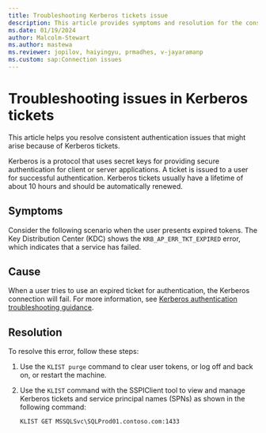```yaml
---
title: Troubleshooting Kerberos tickets issue 
description: This article provides symptoms and resolution for the consistent authentication specific issue related to Kerberos tickets.
ms.date: 01/19/2024
author: Malcolm-Stewart
ms.author: mastewa
ms.reviewer: jopilov, haiyingyu, prmadhes, v-jayaramanp
ms.custom: sap:Connection issues
---
```


# Troubleshooting issues in Kerberos tickets

This article helps you resolve consistent authentication issues that might arise because of Kerberos tickets.

Kerberos is a protocol that uses secret keys for providing secure authentication for client or server applications. A ticket is issued to a user for successful authentication. Kerberos tickets usually have a lifetime of about 10 hours and should be automatically renewed.

## Symptoms

Consider the following scenario when the user presents expired tokens. The Key Distribution Center (KDC) shows the `KRB_AP_ERR_TKT_EXPIRED` error, which indicates that a service has failed.

## Cause

When a user tries to use an expired ticket for authentication, the Kerberos connection will fail. For more information, see [Kerberos authentication troubleshooting guidance](../../../windows-server/windows-security/kerberos-authentication-troubleshooting-guidance.md).

## Resolution

To resolve this error, follow these steps:

1. Use the `KLIST purge` command to clear user tokens, or log off and back on, or restart the machine.

1. Use the `KLIST` command with the SSPIClient tool to view and manage Kerberos tickets and service principal names (SPNs) as shown in the following command:
  
   `KLIST GET MSSQLSvc\SQLProd01.contoso.com:1433`
